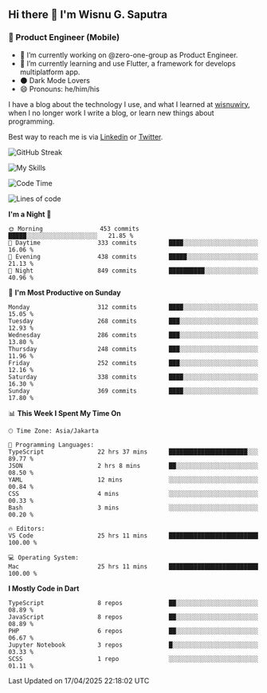 ## Hi there 👋 I'm Wisnu G. Saputra

### :mobile_phone_off: Product Engineer (Mobile)

- 🔭 I’m currently working on @zero-one-group as Product Engineer.
- 🌱 I’m currently learning and use Flutter, a framework for develops multiplatform app.
- 🌑 Dark Mode Lovers
- 😄 Pronouns: he/him/his

I have a blog about the technology I use, and what I learned at [wisnuwiry](https://wisnuwiry.space/), when I no longer work I write a blog, or learn new things about programming.

Best way to reach me is via [Linkedin](https://www.linkedin.com/in/wisnu-saputra/) or [Twitter](https://twitter.com/wisnuwiry).

![GitHub Streak](https://streak-stats.demolab.com?user=wisnuwiry&theme=dark&hide_border=true)

![My Skills](https://skillicons.dev/icons?i=dart,flutter,kotlin,swift,go,js,css,neovim,git,linux&perline=5)

<!--START_SECTION:waka-->
![Code Time](http://img.shields.io/badge/Code%20Time-1%2C828%20hrs%2032%20mins-blue)

![Lines of code](https://img.shields.io/badge/From%20Hello%20World%20I%27ve%20Written-4.0%20million%20lines%20of%20code-blue)

**I'm a Night 🦉** 

```text
🌞 Morning                453 commits         █████░░░░░░░░░░░░░░░░░░░░   21.85 % 
🌆 Daytime                333 commits         ████░░░░░░░░░░░░░░░░░░░░░   16.06 % 
🌃 Evening                438 commits         █████░░░░░░░░░░░░░░░░░░░░   21.13 % 
🌙 Night                  849 commits         ██████████░░░░░░░░░░░░░░░   40.96 % 
```
📅 **I'm Most Productive on Sunday** 

```text
Monday                   312 commits         ████░░░░░░░░░░░░░░░░░░░░░   15.05 % 
Tuesday                  268 commits         ███░░░░░░░░░░░░░░░░░░░░░░   12.93 % 
Wednesday                286 commits         ███░░░░░░░░░░░░░░░░░░░░░░   13.80 % 
Thursday                 248 commits         ███░░░░░░░░░░░░░░░░░░░░░░   11.96 % 
Friday                   252 commits         ███░░░░░░░░░░░░░░░░░░░░░░   12.16 % 
Saturday                 338 commits         ████░░░░░░░░░░░░░░░░░░░░░   16.30 % 
Sunday                   369 commits         ████░░░░░░░░░░░░░░░░░░░░░   17.80 % 
```


📊 **This Week I Spent My Time On** 

```text
🕑︎ Time Zone: Asia/Jakarta

💬 Programming Languages: 
TypeScript               22 hrs 37 mins      ██████████████████████░░░   89.77 % 
JSON                     2 hrs 8 mins        ██░░░░░░░░░░░░░░░░░░░░░░░   08.50 % 
YAML                     12 mins             ░░░░░░░░░░░░░░░░░░░░░░░░░   00.84 % 
CSS                      4 mins              ░░░░░░░░░░░░░░░░░░░░░░░░░   00.33 % 
Bash                     3 mins              ░░░░░░░░░░░░░░░░░░░░░░░░░   00.20 % 

🔥 Editors: 
VS Code                  25 hrs 11 mins      █████████████████████████   100.00 % 

💻 Operating System: 
Mac                      25 hrs 11 mins      █████████████████████████   100.00 % 
```

**I Mostly Code in Dart** 

```text
TypeScript               8 repos             ██░░░░░░░░░░░░░░░░░░░░░░░   08.89 % 
JavaScript               8 repos             ██░░░░░░░░░░░░░░░░░░░░░░░   08.89 % 
PHP                      6 repos             ██░░░░░░░░░░░░░░░░░░░░░░░   06.67 % 
Jupyter Notebook         3 repos             █░░░░░░░░░░░░░░░░░░░░░░░░   03.33 % 
SCSS                     1 repo              ░░░░░░░░░░░░░░░░░░░░░░░░░   01.11 % 
```




 Last Updated on 17/04/2025 22:18:02 UTC
<!--END_SECTION:waka-->
